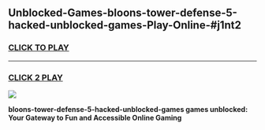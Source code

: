 
## Unblocked-Games-bloons-tower-defense-5-hacked-unblocked-games-Play-Online-#j1nt2
<h3>
<a href="https://premium.freeplayer.one?title=bloons-tower-defense-5-hacked-unblocked-games&ref=27F">CLICK TO PLAY</a></h3>
<hr>

<h3>
<a href="https://premium.freeplayer.one?title=bloons-tower-defense-5-hacked-unblocked-games&ref=27F">CLICK 2 PLAY</a>
  
</h3>

<a href="https://premium.freeplayer.one?title=bloons-tower-defense-5-hacked-unblocked-games&ref=27F"><img src="https://clearcache.store/games.png"></a>


**bloons-tower-defense-5-hacked-unblocked-games games unblocked: Your Gateway to Fun and Accessible Online Gaming**

